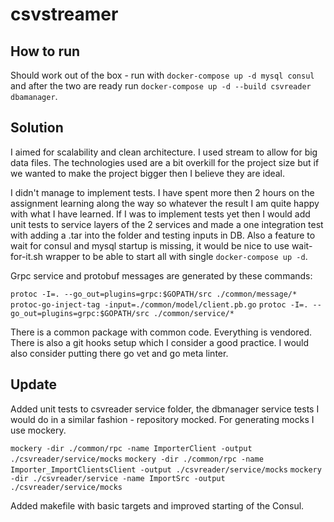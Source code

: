 # csvstreamer

## How to run

Should work out of the box - run with `docker-compose up -d mysql consul` and after the two are ready run `docker-compose up -d --build csvreader dbamanager`.

## Solution

I aimed for scalability and clean architecture. I used stream to allow for big data files. The technologies used are
a bit overkill for the project size but if we wanted to make the project bigger then I believe they are ideal.

I didn't manage to implement tests. I have spent more then 2 hours on the assignment learning along the way 
so whatever the result I am quite happy with what I have learned. If I was to implement tests yet then I would add unit tests
to service layers of the 2 services and made a one integration test with adding a .tar into the folder and testing inputs in DB. 
Also a feature to wait for consul and mysql startup is missing, 
it would be nice to use wait-for-it.sh wrapper to be able to start all with single `docker-compose up -d`.

Grpc service and protobuf messages are generated by these commands:
 
 `protoc -I=. --go_out=plugins=grpc:$GOPATH/src ./common/message/*` 
 `protoc-go-inject-tag -input=./common/model/client.pb.go`
 `protoc -I=. --go_out=plugins=grpc:$GOPATH/src ./common/service/*`
 
There is a common package with common code. Everything is vendored. There is also a git hooks setup which I consider a good practice. 
I would also consider putting there go vet and go meta linter.
 
## Update

Added unit tests to csvreader service folder, the dbmanager service tests I would do in a similar fashion - repository mocked.
For generating mocks I use mockery.

 `mockery -dir ./common/rpc -name ImporterClient -output ./csvreader/service/mocks`
 `mockery -dir ./common/rpc -name Importer_ImportClientsClient -output ./csvreader/service/mocks`
 `mockery -dir ./csvreader/service -name ImportSrc -output ./csvreader/service/mocks`
  
Added makefile with basic targets and improved starting of the Consul.
 